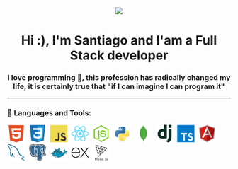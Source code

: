 <div id="header" align="center">
  <img
    src="https://media.giphy.com/media/qgQUggAC3Pfv687qPC/giphy.gif"
    width="200"
  />
  <h1 align="center">Hi :), I'm Santiago and I'am a Full Stack developer</h1>

  <h3 align="center">
    I love programming 💓, this profession has radically changed my life, it is
    certainly true that "if I can imagine I can program it"
  </h3>
</div>

---

<div align="left">
  <h3>🔨 Languages and Tools:</h3>
  <div>
    <img
      src="https://github.com/devicons/devicon/blob/master/icons/html5/html5-plain.svg"
      alt="HTML"
      height="40"
      width="40"
    />&nbsp;
    <img
      src="https://github.com/devicons/devicon/blob/master/icons/css3/css3-original.svg"
      alt="CSS"
      height="40"
      width="40"
    />&nbsp;
    <img
      src="https://github.com/devicons/devicon/blob/master/icons/javascript/javascript-original.svg"
      alt="JavaScript"
      height="40"
      width="40"
    />&nbsp;
    <img
      src="https://github.com/devicons/devicon/blob/master/icons/react/react-original.svg"
      alt="React"
      height="40"
      width="40"
    />&nbsp;
    <img
      src="https://github.com/devicons/devicon/blob/master/icons/nodejs/nodejs-original.svg"
      alt="Node.js"
      height="40"
      width="40"
    />&nbsp;
    <img
      src="https://github.com/devicons/devicon/blob/master/icons/python/python-original.svg"
      alt="Python"
      height="40"
      width="40"
    />&nbsp;
    <img
      src="https://github.com/devicons/devicon/blob/master/icons/mongodb/mongodb-plain.svg"
      alt="MongoDB"
      height="40"
      width="40"
    />&nbsp;
    <img
      src="https://github.com/devicons/devicon/blob/master/icons/django/django-plain.svg"
      alt="Django"
      height="40"
      width="40"
    />&nbsp;
    <img
      src="https://github.com/devicons/devicon/blob/master/icons/typescript/typescript-original.svg"
      alt="TypeScript"
      height="40"
      width="40"
    />&nbsp;
    <img
      src="https://github.com/devicons/devicon/blob/master/icons/angularjs/angularjs-original.svg"
      alt="Angular"
      height="40"
      width="40"
      style="color: white; background-color: white;"
    />&nbsp;
    <img
      src="https://github.com/devicons/devicon/blob/master/icons/mysql/mysql-original.svg"
      alt="MySql"
      height="40"
      width="40"
      style="color: white; background-color: white;"
    />&nbsp;
    <img
      src="https://github.com/devicons/devicon/blob/master/icons/postgresql/postgresql-original.svg"
      alt="Postgresql"
      height="40"
      width="40"
      style="color: white; background-color: white;"
    />&nbsp;
        <img
      src="https://github.com/devicons/devicon/blob/master/icons/docker/docker-original.svg"
      alt="Docker"
      height="40"
      width="40"
      style="color: white; background-color: white;"
    />&nbsp;
    <img
      src="https://github.com/devicons/devicon/blob/master/icons/express/express-original.svg"
      alt="Express"
      height="40"
      width="40"
      style="color: white; background-color: white;"
    />&nbsp;
    <img
      src="https://github.com/devicons/devicon/blob/master/icons/threejs/threejs-original-wordmark.svg"
      alt="ThreeJS"
      height="40"
      width="40"
      style="color: white; background-color: white;"
    />&nbsp;
  </div>
</div>



